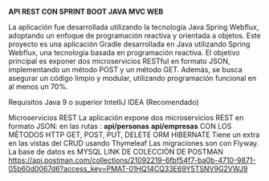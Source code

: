 **API REST CON SPRINT BOOT JAVA MVC WEB**

La aplicación fue desarrollada utilizando la tecnología Java Spring Webflux, adoptando un enfoque de programación reactiva y orientada a objetos. 
Este proyecto es una aplicación Gradle desarrollada en Java utilizando Spring Webflux, una tecnología basada en programación reactiva.
El objetivo principal es exponer dos microservicios RESTful en formato JSON, implementando un método POST y un método GET. Además, se busca asegurar un código limpio y modular, utilizando programación funcional en al menos un 70%.

Requisitos
Java 9 o superior
IntelliJ IDEA (Recomendado)

Microservicios REST
La aplicación expone dos microservicios REST en formato JSON:
en las rutas :
**api/personas**
**api/empresas**
CON LOS MÈTODOS HTTP GET, POST, PUT, DELETE
ORM HIBERNATE
Tiene un extra en las vistas del CRUD usando Thymeleaf
Las migraciones son con Flyway.
La base de datos es MYSQL
LINK DE COLECCIÒN DE POSTMAN
https://api.postman.com/collections/21092219-6fbf54f7-ba0b-4710-9871-05b60d0067d6?access_key=PMAT-01HQ14CQ33E69Y5TSNV9G2VWJ9
